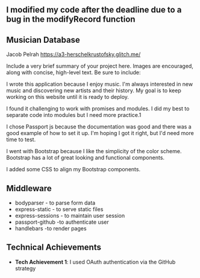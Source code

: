 ## I modified my code after the deadline due to a bug in the modifyRecord function

## Musician Database

Jacob Pelrah https://a3-herschelkrustofsky.glitch.me/

Include a very brief summary of your project here. Images are encouraged, along with concise, high-level text. Be sure to include:

I wrote this application because I enjoy music. I'm always interested in new music and discovering new artists and their history.
My goal is to keep working on this website until it is ready to deploy.

I found it challenging to work with promises and modules. I did my best to separate code into modules but I need more practice.1

I chose Passport js because the documentation was good and there was a good example of how to set it up. I'm hoping I got it right, but I'd
need more time to test.

I went with Bootstrap because I like the simplicity of the color scheme. Bootstrap has a lot of great looking and functional components.

I added some CSS to align my Bootstrap components.


## Middleware
- bodyparser - to parse form data
- express-static - to serve static files
- express-sessions - to maintain user session
- passport-github -to authenticate user
- handlebars -to render pages


## Technical Achievements
- **Tech Achievement 1**: I used OAuth authentication via the GitHub strategy

